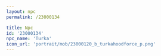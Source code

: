 ```yaml
---
layout: npc
permalink: /23000134

title: Npc
id: '23000134'
npc_name: 'Turka'
icon_url: 'portrait/mob/23000120_b_turkahoodforce_p.png'
---
```

